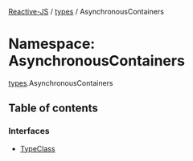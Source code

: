 [Reactive-JS](../README.md) / [types](types.md) / AsynchronousContainers

# Namespace: AsynchronousContainers

[types](types.md).AsynchronousContainers

## Table of contents

### Interfaces

- [TypeClass](../interfaces/types.AsynchronousContainers.TypeClass.md)
